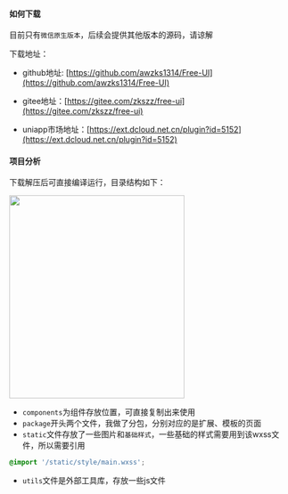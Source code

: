 #### 如何下载
目前只有`微信原生版本`，后续会提供其他版本的源码，请谅解

下载地址：
- github地址: [https://github.com/awzks1314/Free-UI](https://github.com/awzks1314/Free-UI)

- gitee地址：[https://gitee.com/zkszz/free-ui](https://gitee.com/zkszz/free-ui)

- uniapp市场地址：[https://ext.dcloud.net.cn/plugin?id=5152](https://ext.dcloud.net.cn/plugin?id=5152)

#### 项目分析
下载解压后可直接编译运行，目录结构如下：

<image src="https://z3.ax1x.com/2021/06/01/2nNUWd.png" width="314" height="365"></image>

- `components`为组件存放位置，可直接复制出来使用
- `package`开头两个文件，我做了分包，分别对应的是扩展、模板的页面
- `static`文件存放了一些图片和`基础样式`，一些基础的样式需要用到该wxss文件，所以需要引用
```css 
@import '/static/style/main.wxss';
```
- `utils`文件是外部工具库，存放一些js文件

